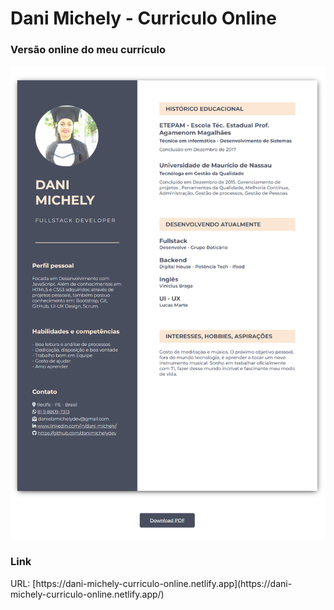 # Dani Michely - Curriculo Online 

<h3>Versão online do meu currículo</h3>



![screencapture](screencapture.png)



<h3>Link</h3>
URL: [https://dani-michely-curriculo-online.netlify.app](https://dani-michely-curriculo-online.netlify.app/)



